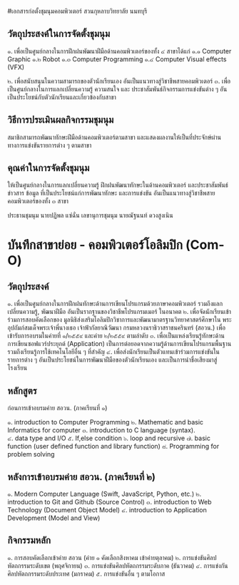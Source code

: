 #เอกสารก่อตั้งชุมนุมคอมพิวเตอร์ สวนกุหลาบวิทยาลัย นนทบุรี

## วัตถุประสงค์ในการจัดตั้งชุมนุม

๑. เพื่อเป็นศูนย์กลางในการฝึกฝนพัฒนาฝีมือด้านคอมพิวเตอร์ของทั้ง ๔ สาขาได้แก่
	๑.๑ Computer Graphic
	๑.๒ Robot 
	๑.๓ Computer Programming 
	๑.๔ Computer Visual effects (VFX)

๒. เพื่อสนับสนุนในความสามารถของตัวนักเรียนเอง อันเป็นแนวทางสู่วิชาชีพสายคอมพิวเตอร์
๓. เพื่อเป็นศูนย์กลางในการแลกเปลี่ยนความรู้ ความสนใจ และ ประชาสัมพันธ์กิจกรรมการแข่งขันต่าง ๆ อันเป็นประโยชน์กับตัวนักเรียนและเกี่ยวข้องกับสาขา

## วิธีการประเมินผลกิจกรรมชุมนุม

สมาชิกสามารถพัฒนาทักษะฝีมือด้านคอมพิวเตอร์ตามสาขา และแสดงผลงานให้เป็นที่ประจักษ์ผ่านทางการแข่งขันรายการต่าง ๆ ตามสาขา

## คุณค่าในการจัดตั้งชุมนุม
ให้เป็นศูนย์กลางในการแลกเปลี่ยนความรู้ ฝึกฝนพัฒนาทักษะในด้านคอมพิวเตอร์ และประชาสัมพันธ์ข่าวสาร ข้อมูล ที่เป็นประโยชน์แก่การพัฒนาทักษะ และการแข่งขัน อันเป็นแนวทางสู่วิชาชีพสายคอมพิวเตอร์ของทั้ง ๓ สาขา 

ประธานชุมนุม นายปฏิพล แซ่ฉั่น 
เลขานุการชุมนุม นายณัฐนนท์ ดวงสูงเนิน


# บันทึกสาขาย่อย - คอมพิวเตอร์โอลิมปิก (Com-O)


## วัตถุประสงค์ 
๑. เพื่อเป็นศูนย์กลางในการฝึกฝนทักษะด้านการเขียนโปรแกรมด้วยภาษาคอมพิวเตอร์ รวมถึงแลกเปลี่ยนความรู้, พัฒนาฝีมือ อันเป็นรากฐานของวิชาชีพโปรแกรมเมอร์ ในอนาคต 
๒. เพื่อจัดนักเรียนเข้าร่วมการสอบคัดเลือกของ มูลนิธิส่งเสริมโอลิมปิกวิชาการและพัฒนามาตรฐานวิทยาศาสตร์ศึกษาใน พระอุปถัมภ์สมเด็จพระเจ้าพี่นางเธอ เจ้าฟ้ากัลยาณิวัฒนา กรมหลวงนราธิวาสราชนครินทร์ (สอวน.) เพื่อเข้ารับการอบรมในค่ายที่ ๑/๒๕๕๙ และค่าย ๒/๒๕๕๙ ตามลำดับ 
๓. เพื่อเป็นแหล่งเรียนรู้ทักษะด้านการเขียนซอฟแวร์ประยุกต์ (Application) เป็นการต่อยอดจากความรู้ด้านการเขียนโปรแกรมพื้นฐาน รวมถึงเรียนรู้การใช้เทคโนโลยีอื่น ๆ ที่สำคัญ 
๔. เพื่อส่งนักเรียนเป็นตัวแทนเข้าร่วมการแข่งขันในรายการต่าง ๆ อันเป็นประโยชน์ในการพัฒนาฝีมือของตัวนักเรียนเอง และเป็นการนำชื่อเสียงมาสู่โรงเรียน  

## หลักสูตร 

ก่อนการเข้าอบรมค่าย สอวน. (ภาคเรียนที่ ๑)

๑. introduction to Computer Programming 
๒. Mathematic and basic Informatics for computer
๓. introduction to C language (syntax).  
๔. data type and I/O 
๕. If,else condition 
๖. loop and recursive 
๗. basic function (user defined function and library function) 
๘. Programming for problem solving 

## หลังการเข้าอบรมค่าย สอวน. (ภาคเรียนที่ ๒)

๑. Modern Computer Language (Swift, JavaScript, Python, etc.)
๒. introduction to Git and Github (Source Control)
๓. introduction to Web Technology (Document Object Model)
๔. introduction to Application Development (Model and View)  

## กิจกรรมหลัก 

๑. การสอบคัดเลือกเข้าค่าย สอวน (ค่าย ๑ คัดเลือกสิงหาคม เข้าค่ายตุลาคม)
๒. การแข่งขันศิลปหัตถกรรมระดับเขต (พฤศจิกายน)
๓. การแข่งขันศิลปหัตถกรรมระดับภาค  (ธันวาคม)
๔. การแข่งกันศิลปหัตถกรรมระดับประเทศ  (มกราคม)
๕. การแข่งขันอื่น ๆ ตามโอกาส 




